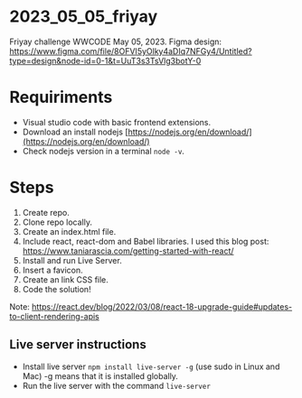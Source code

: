 # 2023_05_05_friyay

Friyay challenge WWCODE May 05, 2023.
Figma design: https://www.figma.com/file/8OFVI5yOlky4aDIq7NFGy4/Untitled?type=design&node-id=0-1&t=UuT3s3TsVlg3botY-0

# Requiriments

- Visual studio code with basic frontend extensions.
- Download an install nodejs [https://nodejs.org/en/download/](https://nodejs.org/en/download/)
- Check nodejs version in a terminal `node -v`.

# Steps

1. Create repo.
2. Clone repo locally.
3. Create an index.html file.
4. Include react, react-dom and Babel libraries. I used this blog post: https://www.taniarascia.com/getting-started-with-react/
5. Install and run Live Server.
6. Insert a favicon.
7. Create an link CSS file.
8. Code the solution!

Note:
https://react.dev/blog/2022/03/08/react-18-upgrade-guide#updates-to-client-rendering-apis

## Live server instructions

- Install live server `npm install live-server -g` (use sudo in Linux and Mac) -g means that it is installed globally.
- Run the live server with the command `live-server`
